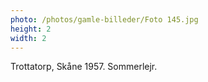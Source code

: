 ```yaml
---
photo: /photos/gamle-billeder/Foto 145.jpg
height: 2
width: 2
---
```

Trottatorp, Skåne 1957. Sommerlejr.